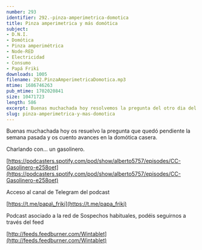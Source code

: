 ```yaml
---
number: 293
identifier: 292.-pinza-amperimetrica-domotica
title: Pinza amperimetrica y más domótica
subject:
- D.N.I.
- Domótica
- Pinza amperimétrica
- Node-RED
- Electricidad
- Consumo
- Papá Friki
downloads: 1005
filename: 292.PinzaAmperimetricaDomotica.mp3
mtime: 1686746263
pub_mtime: 1702020841
size: 10471723
length: 586
excerpt: Buenas muchachada hoy resolvemos la pregunta del otro dia del DNI y os cuento la instalación de la pinza amperimétrica para saber el consumo en casa.
slug: pinza-amperimetrica-y-mas-domotica
---
```

Buenas muchachada hoy os resuelvo la pregunta que quedó pendiente la semana pasada y os cuento avances en la domótica casera.

Charlando con... un gasolinero.

[https://podcasters.spotify.com/pod/show/alberto5757/episodes/CC-Gasolinero-e258oet](https://podcasters.spotify.com/pod/show/alberto5757/episodes/CC-Gasolinero-e258oet)  

Acceso al canal de Telegram del podcast

[https://t.me/papa\_friki](https://t.me/papa_friki)  

Podcast asociado a la red de Sospechos habituales, podéis seguirnos a través del feed 

[http://feeds.feedburner.com/Wintablet](http://feeds.feedburner.com/Wintablet)